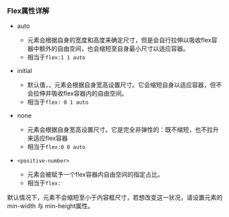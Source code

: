 ### Flex属性详解

- auto
  - 元素会根据自身的宽度和高度来确定尺寸，但是会自行拉伸以吸收flex容器中额外的自由空间，也会缩短至自身最小尺寸以适应容器。
  - 相当于`flex:1 1 auto`
- initial
  - 默认值，，元素会根据自身宽高设置尺寸。它会缩短自身以适应容器，但不会拉伸并吸收flex容器内的自由空间。
  - 相当于`flex: 0 1 auto`
- none
  - 元素会根据自身宽高设置尺寸。它是完全非弹性的：既不缩短，也不拉升来适应flex容器
  - 相当于`flex:0 0 auto`

- `<positive-number>`
  - 元素会被赋予一个flex容器内自由空间的指定占比。
  - 相当于`flex:  `

默认情况下，元素不会缩短至小于内容框尺寸，若想改变这一状况，请设置元素的min-width 与 min-height属性。